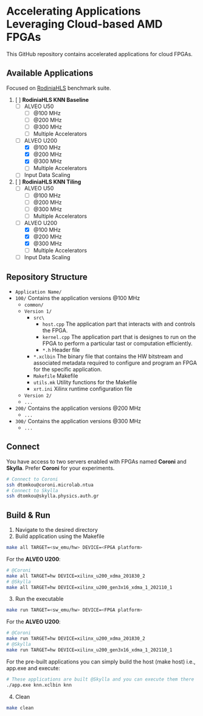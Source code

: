 # Accelerating Applications Leveraging Cloud-based AMD FPGAs

This GitHub repository contains accelerated applications for cloud FPGAs.

## Available Applications

Focused on [RodiniaHLS](https://github.com/SFU-HiAccel/rodinia-hls/tree/master) benchmark suite.

1. [ ] **RodiniaHLS KNN Baseline**
   - [ ] ALVEO U50
      - [ ] @100 MHz
      - [ ] @200 MHz
      - [ ] @300 MHz
      - [ ] Multiple Accelerators
   - [ ] ALVEO U200
      - [x] @100 MHz
      - [x] @200 MHz
      - [x] @300 MHz
      - [ ] Multiple Accelerators
   - [ ] Input Data Scaling
2. [ ] **RodiniaHLS KNN Tiling**
   - [ ] ALVEO U50
      - [ ] @100 MHz
      - [ ] @200 MHz
      - [ ] @300 MHz
      - [ ] Multiple Accelerators
   - [ ] ALVEO U200
      - [x] @100 MHz
      - [x] @200 MHz
      - [x] @300 MHz
      - [ ] Multiple Accelerators
   - [ ] Input Data Scaling

## Repository Structure

- `Application Name/` 
- `100/` Contains the application versions @100 MHz
   - `common/`
   - `Version 1/`
      - `src\`
         - `host.cpp` The application part that interacts with and controls the FPGA.
         - `kernel.cpp` The application part that is designes to run on the FPGA to perform a particular tast or computation efficiently.
         - `*.h` Header file
      - `*.xclbin` The binary file that contains the HW bitstream and associated metadata required to configure and program an FPGA for the specific application.
      - `Makefile` Makefile
      - `utils.mk` Utility functions for the Makefile
      - `xrt.ini` Xilinx runtime configuration file
   - `Version 2/`
   - `...`
- `200/` Contains the application versions @200 MHz
   - `...`
- `300/` Contains the application versions @300 MHz
   - `...`

## Connect

You have access to two servers enabled with FPGAs named **Coroni** and **Skylla**. Prefer **Coroni** for your experiments.

```bash
# Connect to Coroni
ssh dtomkou@coroni.microlab.ntua
# Connect to Skylla
ssh dtomkou@skylla.physics.auth.gr
```

## Build & Run

1. Navigate to the desired directory
2. Build application using the Makefile
```bash
make all TARGET=<sw_emu/hw> DEVICE=<FPGA platform>
```
For the **ALVEO U200**:
```bash
# @Coroni
make all TARGET=hw DEVICE=xilinx_u200_xdma_201830_2
# @Skylla
make all TARGET=hw DEVICE=xilinx_u200_gen3x16_xdma_1_202110_1
```
3. Run the executable
```bash
make run TARGET=<sw_emu/hw> DEVICE=<FPGA platform>
```
For the **ALVEO U200**:
```bash
# @Coroni
make run TARGET=hw DEVICE=xilinx_u200_xdma_201830_2
# @Skylla
make run TARGET=hw DEVICE=xilinx_u200_gen3x16_xdma_1_202110_1
```
For the pre-built applications you can simply build the host (make host) i.e., app.exe and execute:
```bash
# These applications are built @Skylla and you can execute them there
./app.exe knn.xclbin knn
```
4. Clean
```bash
make clean
```